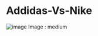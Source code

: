 # Addidas-Vs-Nike
![image](https://github.com/user-attachments/assets/016c7aa2-aac6-4efe-b585-8f95039a8da8)
Image : medium
